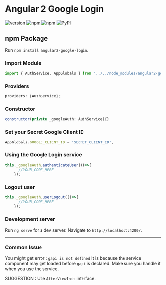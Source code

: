 # Angular 2 Google Login

[![version](https://img.shields.io/badge/version-v1.0.7-orange.svg)]()
[![npm](https://img.shields.io/npm/v/npm.svg)]()
[![npm](https://img.shields.io/npm/l/express.svg)]()
[![PyPI](https://img.shields.io/badge/status-stable-brightgreen.svg)]()

## npm Package
Run `npm install angular2-google-login`.

### Import Module 
```javascript
import { AuthService, AppGlobals } from '../../node_modules/angular2-google-login';
```

### Providers 
```javascript
providers: [AuthService];
```

### Constructor 
```javascript
constructor(private _googleAuth: AuthService){}
```

### Set your Secret Google Client ID
```javascript
AppGlobals.GOOGLE_CLIENT_ID = 'SECRET_CLIENT_ID';
```

### Using the Google Login service 
```javascript
this._googleAuth.authenticateUser(()=>{
      //YOUR_CODE_HERE
    });
```

### Logout user
```javascript
this._googleAuth.userLogout(()=>{
      //YOUR_CODE_HERE
    });
```

### Development server
Run `ng serve` for a dev server. Navigate to `http://localhost:4200/`.

---
### Common Issue
You might get error : `gapi is not defined`
It is because the service component may get loaded before `gapi` is declared. Make sure you handle it when you use the service.

SUGGESTION : Use `AfterViewInit` interface.
